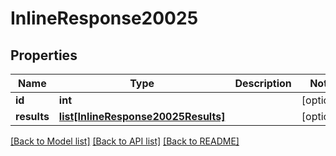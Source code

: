 # InlineResponse20025

## Properties
Name | Type | Description | Notes
------------ | ------------- | ------------- | -------------
**id** | **int** |  | [optional] 
**results** | [**list[InlineResponse20025Results]**](InlineResponse20025Results.md) |  | [optional] 

[[Back to Model list]](../README.md#documentation-for-models) [[Back to API list]](../README.md#documentation-for-api-endpoints) [[Back to README]](../README.md)

